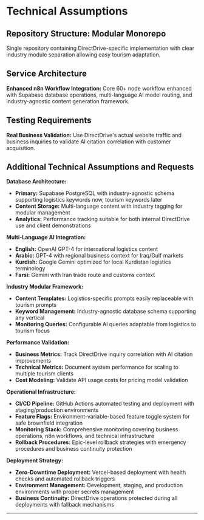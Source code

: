 # Technical Assumptions

## Repository Structure: Modular Monorepo
Single repository containing DirectDrive-specific implementation with clear industry module separation allowing easy tourism adaptation.

## Service Architecture
**Enhanced n8n Workflow Integration:** Core 60+ node workflow enhanced with Supabase database operations, multi-language AI model routing, and industry-agnostic content generation framework.

## Testing Requirements
**Real Business Validation:** Use DirectDrive's actual website traffic and business inquiries to validate AI citation correlation with customer acquisition.

## Additional Technical Assumptions and Requests

**Database Architecture:**
- **Primary:** Supabase PostgreSQL with industry-agnostic schema supporting logistics keywords now, tourism keywords later
- **Content Storage:** Multi-language content with industry tagging for modular management
- **Analytics:** Performance tracking suitable for both internal DirectDrive use and client demonstrations

**Multi-Language AI Integration:**
- **English:** OpenAI GPT-4 for international logistics content
- **Arabic:** GPT-4 with regional business context for Iraq/Gulf markets  
- **Kurdish:** Google Gemini optimized for local Kurdistan logistics terminology
- **Farsi:** Gemini with Iran trade route and customs context

**Industry Modular Framework:**
- **Content Templates:** Logistics-specific prompts easily replaceable with tourism prompts
- **Keyword Management:** Industry-agnostic database schema supporting any vertical
- **Monitoring Queries:** Configurable AI queries adaptable from logistics to tourism focus

**Performance Validation:**
- **Business Metrics:** Track DirectDrive inquiry correlation with AI citation improvements
- **Technical Metrics:** Document system performance for scaling to multiple tourism clients
- **Cost Modeling:** Validate API usage costs for pricing model validation

**Operational Infrastructure:**
- **CI/CD Pipeline:** GitHub Actions automated testing and deployment with staging/production environments
- **Feature Flags:** Environment-variable-based feature toggle system for safe brownfield integration
- **Monitoring Stack:** Comprehensive monitoring covering business operations, n8n workflows, and technical infrastructure
- **Rollback Procedures:** Epic-level rollback strategies with emergency procedures and business continuity protection

**Deployment Strategy:**
- **Zero-Downtime Deployment:** Vercel-based deployment with health checks and automated rollback triggers
- **Environment Management:** Development, staging, and production environments with proper secrets management
- **Business Continuity:** DirectDrive operations protected during all deployments with fallback mechanisms

---
